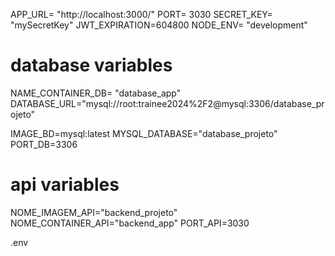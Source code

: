 APP_URL= "http://localhost:3000/"
PORT= 3030
SECRET_KEY= "mySecretKey"
JWT_EXPIRATION=604800
NODE_ENV= "development"

# database variables

NAME_CONTAINER_DB= "database_app"
DATABASE_URL="mysql://root:trainee2024%2F2@mysql:3306/database_projeto"


IMAGE_BD=mysql:latest
MYSQL_DATABASE="database_projeto"
PORT_DB=3306


# api variables
NOME_IMAGEM_API="backend_projeto"
NOME_CONTAINER_API="backend_app"
PORT_API=3030



.env